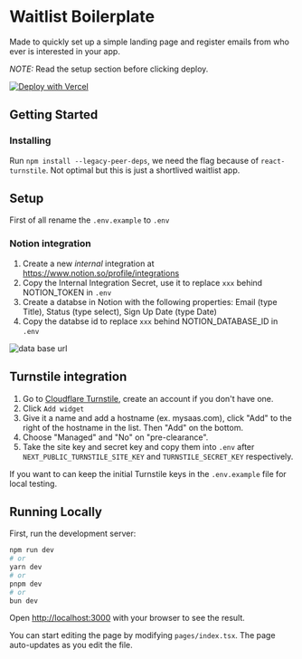 # Waitlist Boilerplate

Made to quickly set up a simple landing page and register emails from who ever is interested in your app.

_NOTE:_ Read the setup section before clicking deploy.

[![Deploy with Vercel](https://vercel.com/button)](https://vercel.com/new/clone?repository-url=https%3A%2F%2Fgithub.com%2Fflatoy%2Fwaitlist-boiler&env=NOTION_TOKEN,NOTION_DATABASE_ID,NEXT_PUBLIC_TURNSTILE_SITE_KEY,TURNSTILE_SECRET_KEY&envDescription=API%20keys%20needed%20for%20the%20the%20Notion%20integration%20and%20the%20Turnstile%20Captha.&envLink=https%3A%2F%2Fgithub.com%2Fflatoy%2Fwaitlist-boiler%3Ftab%3Dreadme-ov-file%23setup)

## Getting Started

### Installing

Run `npm install --legacy-peer-deps`, we need the flag because of `react-turnstile`. Not optimal but this is just a shortlived waitlist app.

## Setup

First of all rename the `.env.example` to `.env`

### Notion integration

1. Create a new _internal_ integration at https://www.notion.so/profile/integrations
2. Copy the Internal Integration Secret, use it to replace `xxx` behind NOTION_TOKEN in `.env`
3. Create a databse in Notion with the following properties: Email (type Title), Status (type select), Sign Up Date (type Date)
4. Copy the databse id to replace `xxx` behind NOTION_DATABASE_ID in `.env`

![data base url](https://files.readme.io/64967fd-small-62e5027-notion_database_id.png)

## Turnstile integration

1. Go to [Cloudflare Turnstile](https://www.cloudflare.com/application-services/products/turnstile/), create an account if you don't have one.
2. Click `Add widget`
3. Give it a name and add a hostname (ex. mysaas.com), click "Add" to the right of the hostname in the list. Then "Add" on the bottom.
4. Choose "Managed" and "No" on "pre-clearance".
5. Take the site key and secret key and copy them into `.env` after `NEXT_PUBLIC_TURNSTILE_SITE_KEY` and `TURNSTILE_SECRET_KEY` respectively.

If you want to can keep the initial Turnstile keys in the `.env.example` file for local testing.

## Running Locally

First, run the development server:

```bash
npm run dev
# or
yarn dev
# or
pnpm dev
# or
bun dev
```

Open [http://localhost:3000](http://localhost:3000) with your browser to see the result.

You can start editing the page by modifying `pages/index.tsx`. The page auto-updates as you edit the file.
